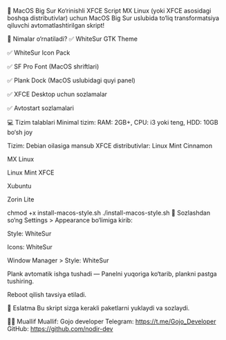 🍏 MacOS Big Sur Ko‘rinishli XFCE Script
MX Linux (yoki XFCE asosidagi boshqa distributivlar) uchun MacOS Big Sur uslubida to‘liq transformatsiya qiluvchi avtomatlashtirilgan skript!

🧰 Nimalar o‘rnatiladi?
✅ WhiteSur GTK Theme

✅ WhiteSur Icon Pack

✅ SF Pro Font (MacOS shriftlari)

✅ Plank Dock (MacOS uslubidagi quyi panel)

✅ XFCE Desktop uchun sozlamalar

✅ Avtostart sozlamalari

💻 Tizim talablari
Minimal tizim:
RAM: 2GB+, CPU: i3 yoki teng, HDD: 10GB bo‘sh joy

Tizim: Debian oilasiga mansub XFCE distributivlar:
Linux Mint Cinnamon

MX Linux

Linux Mint XFCE

Xubuntu

Zorin Lite

chmod +x install-macos-style.sh
./install-macos-style.sh
🎨 Sozlashdan so‘ng
Settings > Appearance bo‘limiga kirib:

Style: WhiteSur

Icons: WhiteSur

Window Manager > Style: WhiteSur

Plank avtomatik ishga tushadi — Panelni yuqoriga ko‘tarib, plankni pastga tushiring.

Reboot qilish tavsiya etiladi.

🧠 Eslatma
Bu skript sizga kerakli paketlarni yuklaydi va sozlaydi.

👨‍💻 Muallif
Muallif: Gojo developer
Telegram: https://t.me/Gojo_Developer
GitHub:  https://github.com/nodir-dev
